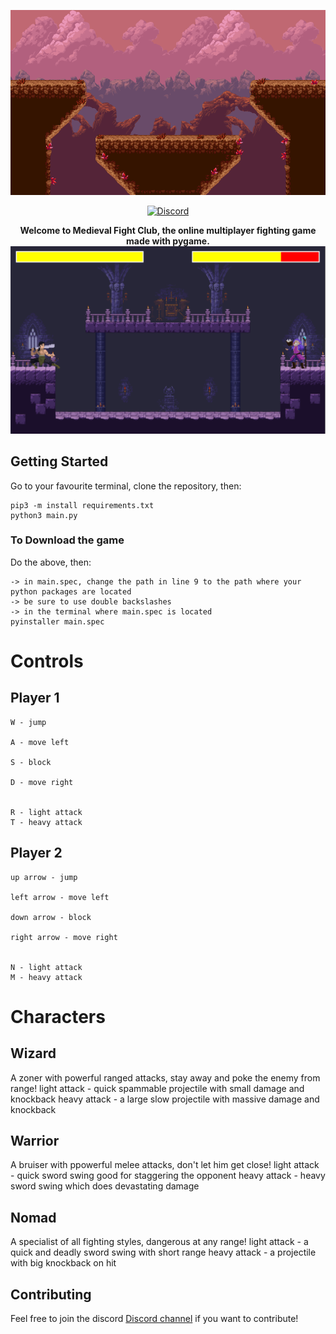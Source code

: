 <p align="center">
  <img src="game/assets/maps/mountain.png"/>
</p>

<div align="center">
<a href="https://discord.gg/rrVNskkC"><img src="https://camo.githubusercontent.com/b12a95e20b7ca35f918c0ab5103fe56b6f44c067/68747470733a2f2f696d672e736869656c64732e696f2f62616467652f636861742d6f6e253230646973636f72642d3732383964612e737667" alt="Discord" /></a>
</div>


<p align="center">
  <strong>Welcome to Medieval Fight Club, the online multiplayer fighting game made with pygame.</strong>

  <img width="704" alt="Game screenshot" src="game/assets/screenshots/nomadvwizard.png">
</p>

## Getting Started

Go to your favourite terminal, clone the repository, then:

    pip3 -m install requirements.txt
    python3 main.py
    
### To Download the game

Do the above, then:

    -> in main.spec, change the path in line 9 to the path where your python packages are located
    -> be sure to use double backslashes
    -> in the terminal where main.spec is located
    pyinstaller main.spec

# Controls

## Player 1
    W - jump

    A - move left

    S - block

    D - move right


    R - light attack
    T - heavy attack

## Player 2
    up arrow - jump

    left arrow - move left

    down arrow - block

    right arrow - move right
    

    N - light attack
    M - heavy attack

# Characters

## Wizard
A zoner with powerful ranged attacks, stay away and poke the enemy from range!
    light attack - quick spammable projectile with small damage and knockback
    heavy attack - a large slow projectile with massive damage and knockback

## Warrior
A bruiser with ppowerful melee attacks, don't let him get close!
    light attack - quick sword swing good for staggering the opponent
    heavy attack - heavy sword swing which does devastating damage

## Nomad
A specialist of all fighting styles, dangerous at any range!
    light attack - a quick and deadly sword swing with short range
    heavy attack - a projectile with big knockback on hit



## Contributing

Feel free to join the discord [Discord channel](https://discord.gg/rrVNskkC) if you want to contribute!

